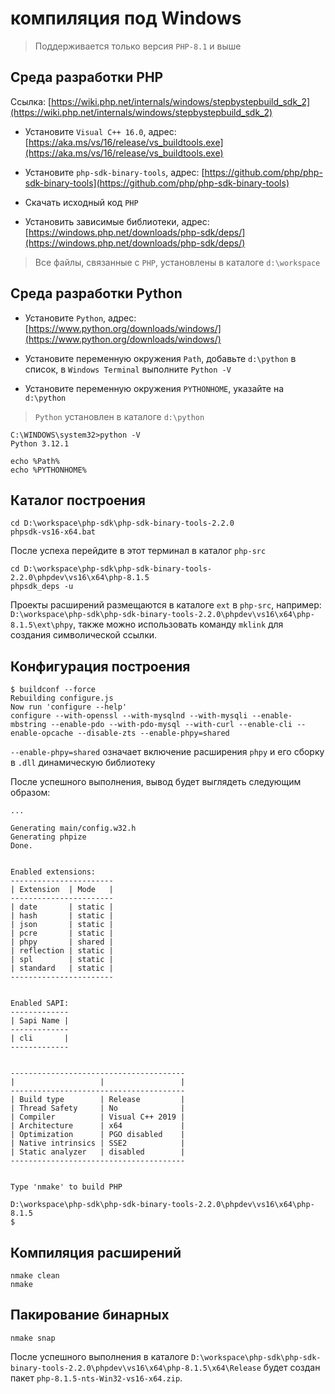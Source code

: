 # компиляция под Windows

> Поддерживается только версия `PHP-8.1` и выше


## Среда разработки PHP

Ссылка: [https://wiki.php.net/internals/windows/stepbystepbuild_sdk_2](https://wiki.php.net/internals/windows/stepbystepbuild_sdk_2)



- Установите `Visual C++ 16.0`, адрес: [https://aka.ms/vs/16/release/vs_buildtools.exe](https://aka.ms/vs/16/release/vs_buildtools.exe)

- Установите `php-sdk-binary-tools`, адрес: [https://github.com/php/php-sdk-binary-tools](https://github.com/php/php-sdk-binary-tools)

- Скачать исходный код `PHP`

- Установить зависимые библиотеки, адрес: [https://windows.php.net/downloads/php-sdk/deps/](https://windows.php.net/downloads/php-sdk/deps/)

> Все файлы, связанные с `PHP`, установлены в каталоге `d:\workspace`  


## Среда разработки Python



- Установите `Python`, адрес: [https://www.python.org/downloads/windows/](https://www.python.org/downloads/windows/)

- Установите переменную окружения `Path`, добавьте `d:\python` в список, в `Windows Terminal` выполните `Python -V`

- Установите переменную окружения `PYTHONHOME`, указайте на `d:\python`

> `Python` установлен в каталоге `d:\python`

```shell
C:\WINDOWS\system32>python -V
Python 3.12.1

echo %Path%
echo %PYTHONHOME%
```



## Каталог построения

```shell
cd D:\workspace\php-sdk\php-sdk-binary-tools-2.2.0
phpsdk-vs16-x64.bat
```

После успеха перейдите в этот терминал в каталог `php-src`

```shell
cd D:\workspace\php-sdk\php-sdk-binary-tools-2.2.0\phpdev\vs16\x64\php-8.1.5
phpsdk_deps -u
```

Проекты расширений размещаются в каталоге `ext` в `php-src`, например: `D:\workspace\php-sdk\php-sdk-binary-tools-2.2.0\phpdev\vs16\x64\php-8.1.5\ext\phpy`, также можно использовать команду `mklink` для создания символической ссылки.



## Конфигурация построения

```shell
$ buildconf --force
Rebuilding configure.js
Now run 'configure --help'
configure --with-openssl --with-mysqlnd --with-mysqli --enable-mbstring --enable-pdo --with-pdo-mysql --with-curl --enable-cli --enable-opcache --disable-zts --enable-phpy=shared
```

`--enable-phpy=shared` означает включение расширения `phpy` и его сборку в `.dll` динамическую библиотеку

После успешного выполнения, вывод будет выглядеть следующим образом:

```shell
...

Generating main/config.w32.h
Generating phpize
Done.


Enabled extensions:
-----------------------
| Extension  | Mode   |
-----------------------
| date       | static |
| hash       | static |
| json       | static |
| pcre       | static |
| phpy       | shared |
| reflection | static |
| spl        | static |
| standard   | static |
-----------------------


Enabled SAPI:
-------------
| Sapi Name |
-------------
| cli       |
-------------


---------------------------------------
|                   |                 |
---------------------------------------
| Build type        | Release         |
| Thread Safety     | No              |
| Compiler          | Visual C++ 2019 |
| Architecture      | x64             |
| Optimization      | PGO disabled    |
| Native intrinsics | SSE2            |
| Static analyzer   | disabled        |
---------------------------------------


Type 'nmake' to build PHP

D:\workspace\php-sdk\php-sdk-binary-tools-2.2.0\phpdev\vs16\x64\php-8.1.5
$
```



## Компиляция расширений
```shell
nmake clean
nmake
```

## Пакирование бинарных

```shell
nmake snap
```

После успешного выполнения в каталоге `D:\workspace\php-sdk\php-sdk-binary-tools-2.2.0\phpdev\vs16\x64\php-8.1.5\x64\Release` будет создан пакет `php-8.1.5-nts-Win32-vs16-x64.zip`.
